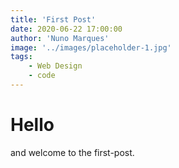 ```yaml
---
title: 'First Post'
date: 2020-06-22 17:00:00
author: 'Nuno Marques'
image: '../images/placeholder-1.jpg'
tags:
    - Web Design
    - code
---
```


# Hello
and welcome to the first-post.